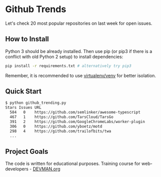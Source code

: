 # Github Trends

Let's check 20 most popular repositories on last week for open issues.

## How to Install

Python 3 should be already installed. Then use pip (or pip3 if there is a conflict with old Python 2 setup) to install dependencies:

```bash
pip install -r requirements.txt # alternatively try pip3
```

Remember, it is recommended to use [virtualenv/venv](https://devman.org/encyclopedia/pip/pip_virtualenv/) for better isolation.

## Quick Start

```bash
$ python github_trending.py
Stars Issues URL
  584   0    https://github.com/semlinker/awesome-typescript
  467   1    https://github.com/TarsCloud/TarsGo
  391   2    https://github.com/GoogleChromeLabs/worker-plugin
  306   0    https://github.com/yboetz/motd
  298   4    https://github.com/trailofbits/twa
  ...
```

## Project Goals

The code is written for educational purposes. Training course for web-developers - [DEVMAN.org](https://devman.org)
